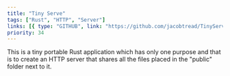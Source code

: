 ```yaml
---
title: "Tiny Serve"
tags: ["Rust", "HTTP", "Server"]
links: [{ type: "GITHUB", link: "https://github.com/jacobtread/TinyServe" }]
priority: 34
---
```


This is a tiny portable Rust application which has only one purpose and that is to create an
HTTP server that shares all the files placed in the "public" folder next to it.

